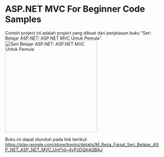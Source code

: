 # ASP.NET MVC For Beginner Code Samples

Contoh project ini adalah project yang dibuat dari penjelasan buku "Seri Belajar ASP.NET: ASP.NET MVC Untuk Pemula".
<img src="https://github.com/rezafaisal/ASPNETMVCForBeginner/blob/master/images/cover.JPG" alt="Seri Belajar ASP.NET: ASP.NET MVC Untuk Pemula" width="300">

Buku ini dapat diunduh pada link berikut: 
https://play.google.com/store/books/details/M_Reza_Faisal_Seri_Belajar_ASP_NET_ASP_NET_MVC_Unt?id=4vPzDQAAQBAJ

